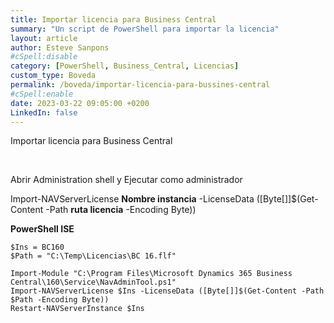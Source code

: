 ```yaml
---
title: Importar licencia para Business Central
summary: "Un script de PowerShell para importar la licencia"
layout: article
author: Esteve Sanpons
#cSpell:disable
category: [PowerShell, Business_Central, Licencias]
custom_type: Boveda
permalink: /boveda/importar-licencia-para-bussines-central
#cSpell:enable
date: 2023-03-22 09:05:00 +0200
LinkedIn: false
---
```


Importar licencia para Business Central

<br>

Abrir Administration shell y Ejecutar como administrador

Import-NAVServerLicense **Nombre instancia** -LicenseData ([Byte[]]$(Get-Content -Path **ruta licencia** -Encoding Byte))

**PowerShell ISE**

```
$Ins = BC160
$Path = "C:\Temp\Licencias\BC 16.flf"

Import-Module "C:\Program Files\Microsoft Dynamics 365 Business Central\160\Service\NavAdminTool.ps1"
Import-NAVServerLicense $Ins -LicenseData ([Byte[]]$(Get-Content -Path $Path -Encoding Byte))
Restart-NAVServerInstance $Ins
```

